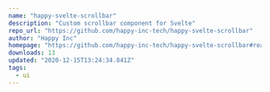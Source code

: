 ```yaml
---
name: "happy-svelte-scrollbar"
description: "Custom scrollbar component for Svelte"
repo_url: "https://github.com/happy-inc-tech/happy-svelte-scrollbar"
author: "Happy Inc"
homepage: "https://github.com/happy-inc-tech/happy-svelte-scrollbar#readme"
downloads: 13
updated: "2020-12-15T13:24:34.841Z"
tags: 
  - ui
---
```

